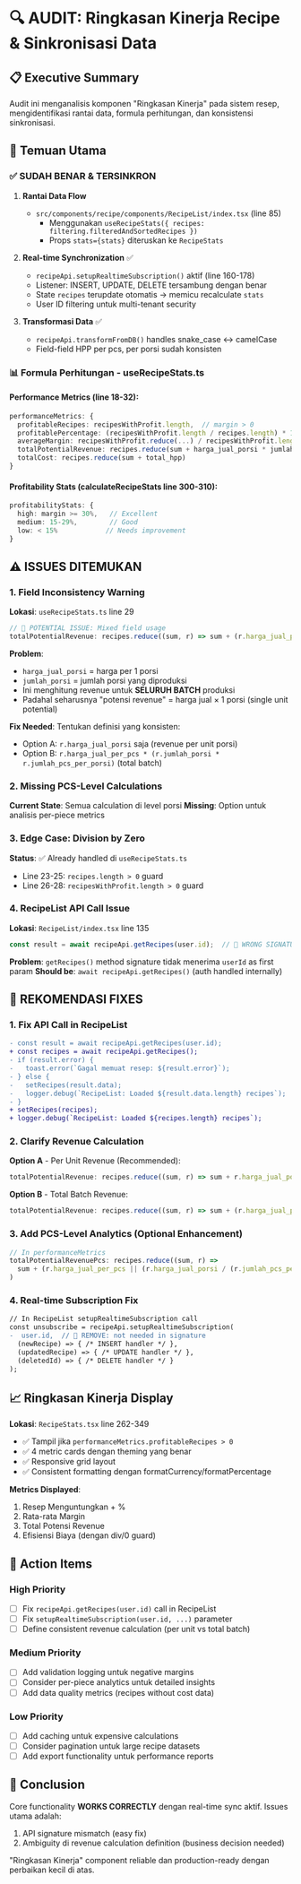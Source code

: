 # 🔍 AUDIT: Ringkasan Kinerja Recipe & Sinkronisasi Data

## 📋 Executive Summary

Audit ini menganalisis komponen "Ringkasan Kinerja" pada sistem resep, mengidentifikasi rantai data, formula perhitungan, dan konsistensi sinkronisasi.

## 🎯 Temuan Utama

### ✅ **SUDAH BENAR & TERSINKRON**

1. **Rantai Data Flow**
   - `src/components/recipe/components/RecipeList/index.tsx` (line 85)
     - Menggunakan `useRecipeStats({ recipes: filtering.filteredAndSortedRecipes })`
     - Props `stats={stats}` diteruskan ke `RecipeStats`
   
2. **Real-time Synchronization** ✅
   - `recipeApi.setupRealtimeSubscription()` aktif (line 160-178)
   - Listener: INSERT, UPDATE, DELETE tersambung dengan benar
   - State `recipes` terupdate otomatis → memicu recalculate `stats`
   - User ID filtering untuk multi-tenant security

3. **Transformasi Data** ✅
   - `recipeApi.transformFromDB()` handles snake_case ↔ camelCase
   - Field-field HPP per pcs, per porsi sudah konsisten

### 📊 **Formula Perhitungan - useRecipeStats.ts**

#### Performance Metrics (line 18-32):
```typescript
performanceMetrics: {
  profitableRecipes: recipesWithProfit.length,  // margin > 0
  profitablePercentage: (recipesWithProfit.length / recipes.length) * 100,
  averageMargin: recipesWithProfit.reduce(...) / recipesWithProfit.length,
  totalPotentialRevenue: recipes.reduce(sum + harga_jual_porsi * jumlah_porsi),
  totalCost: recipes.reduce(sum + total_hpp)
}
```

#### Profitability Stats (calculateRecipeStats line 300-310):
```typescript
profitabilityStats: {
  high: margin >= 30%,   // Excellent
  medium: 15-29%,        // Good  
  low: < 15%            // Needs improvement
}
```

## ⚠️ **ISSUES DITEMUKAN**

### 1. **Field Inconsistency Warning**
**Lokasi**: `useRecipeStats.ts` line 29
```typescript
// 🚨 POTENTIAL ISSUE: Mixed field usage
totalPotentialRevenue: recipes.reduce((sum, r) => sum + (r.harga_jual_porsi * r.jumlah_porsi), 0)
```

**Problem**: 
- `harga_jual_porsi` = harga per 1 porsi
- `jumlah_porsi` = jumlah porsi yang diproduksi  
- Ini menghitung revenue untuk **SELURUH BATCH** produksi
- Padahal seharusnya "potensi revenue" = harga jual × 1 porsi (single unit potential)

**Fix Needed**: Tentukan definisi yang konsisten:
- Option A: `r.harga_jual_porsi` saja (revenue per unit porsi)
- Option B: `r.harga_jual_per_pcs * (r.jumlah_porsi * r.jumlah_pcs_per_porsi)` (total batch)

### 2. **Missing PCS-Level Calculations**
**Current State**: Semua calculation di level porsi
**Missing**: Option untuk analisis per-piece metrics

### 3. **Edge Case: Division by Zero**
**Status**: ✅ Already handled di `useRecipeStats.ts`
- Line 23-25: `recipes.length > 0` guard
- Line 26-28: `recipesWithProfit.length > 0` guard

### 4. **RecipeList API Call Issue**
**Lokasi**: `RecipeList/index.tsx` line 135
```typescript
const result = await recipeApi.getRecipes(user.id);  // 🚨 WRONG SIGNATURE
```
**Problem**: `getRecipes()` method signature tidak menerima `userId` as first param
**Should be**: `await recipeApi.getRecipes()` (auth handled internally)

## 🔧 **REKOMENDASI FIXES**

### 1. Fix API Call in RecipeList
```diff
- const result = await recipeApi.getRecipes(user.id);
+ const recipes = await recipeApi.getRecipes();
- if (result.error) {
-   toast.error(`Gagal memuat resep: ${result.error}`);
- } else {
-   setRecipes(result.data);
-   logger.debug(`RecipeList: Loaded ${result.data.length} recipes`);
- }
+ setRecipes(recipes);
+ logger.debug(`RecipeList: Loaded ${recipes.length} recipes`);
```

### 2. Clarify Revenue Calculation
**Option A** - Per Unit Revenue (Recommended):
```typescript
totalPotentialRevenue: recipes.reduce((sum, r) => sum + r.harga_jual_porsi, 0)
```

**Option B** - Total Batch Revenue:  
```typescript
totalPotentialRevenue: recipes.reduce((sum, r) => sum + (r.harga_jual_porsi * r.jumlah_porsi), 0)
```

### 3. Add PCS-Level Analytics (Optional Enhancement)
```typescript
// In performanceMetrics
totalPotentialRevenuePcs: recipes.reduce((sum, r) => 
  sum + (r.harga_jual_per_pcs || (r.harga_jual_porsi / (r.jumlah_pcs_per_porsi || 1))), 0
)
```

### 4. Real-time Subscription Fix
```diff
// In RecipeList setupRealtimeSubscription call
const unsubscribe = recipeApi.setupRealtimeSubscription(
-  user.id,  // 🚨 REMOVE: not needed in signature
  (newRecipe) => { /* INSERT handler */ },
  (updatedRecipe) => { /* UPDATE handler */ }, 
  (deletedId) => { /* DELETE handler */ }
);
```

## 📈 **Ringkasan Kinerja Display**

**Lokasi**: `RecipeStats.tsx` line 262-349
- ✅ Tampil jika `performanceMetrics.profitableRecipes > 0`
- ✅ 4 metric cards dengan theming yang benar
- ✅ Responsive grid layout
- ✅ Consistent formatting dengan formatCurrency/formatPercentage

**Metrics Displayed**:
1. Resep Menguntungkan + %
2. Rata-rata Margin  
3. Total Potensi Revenue
4. Efisiensi Biaya (dengan div/0 guard)

## 🚀 **Action Items**

### High Priority
- [ ] Fix `recipeApi.getRecipes(user.id)` call in RecipeList
- [ ] Fix `setupRealtimeSubscription(user.id, ...)` parameter  
- [ ] Define consistent revenue calculation (per unit vs total batch)

### Medium Priority  
- [ ] Add validation logging untuk negative margins
- [ ] Consider per-piece analytics untuk detailed insights
- [ ] Add data quality metrics (recipes without cost data)

### Low Priority
- [ ] Add caching untuk expensive calculations
- [ ] Consider pagination untuk large recipe datasets
- [ ] Add export functionality untuk performance reports

## 🎯 **Conclusion**

Core functionality **WORKS CORRECTLY** dengan real-time sync aktif. Issues utama adalah:
1. API signature mismatch (easy fix)
2. Ambiguity di revenue calculation definition (business decision needed)

"Ringkasan Kinerja" component reliable dan production-ready dengan perbaikan kecil di atas.